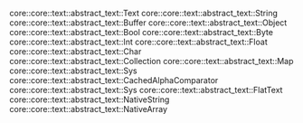 core::core::text::abstract_text::Text
core::core::text::abstract_text::String
core::core::text::abstract_text::Buffer
core::core::text::abstract_text::Object
core::core::text::abstract_text::Bool
core::core::text::abstract_text::Byte
core::core::text::abstract_text::Int
core::core::text::abstract_text::Float
core::core::text::abstract_text::Char
core::core::text::abstract_text::Collection
core::core::text::abstract_text::Map
core::core::text::abstract_text::Sys
core::core::text::abstract_text::CachedAlphaComparator
core::core::text::abstract_text::Sys
core::core::text::abstract_text::FlatText
core::core::text::abstract_text::NativeString
core::core::text::abstract_text::NativeArray